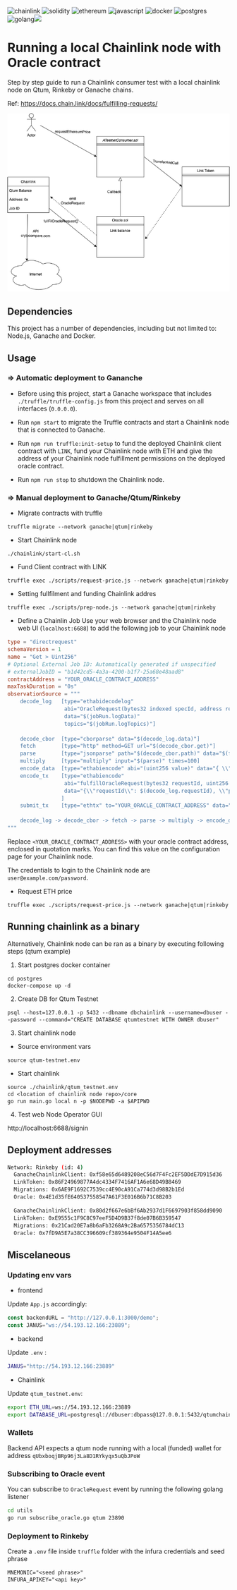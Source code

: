 ![chainlink](https://img.shields.io/badge/chainlink-375BD2?style=for-the-badge&logo=chainlink&logoColor=white) ![solidity](https://img.shields.io/badge/Solidity-e6e6e6?style=for-the-badge&logo=solidity&logoColor=black) ![ethereum](https://img.shields.io/badge/Ethereum-3C3C3D?style=for-the-badge&logo=Ethereum&logoColor=white)  ![javascript](https://img.shields.io/badge/JavaScript-323330?style=for-the-badge&logo=javascript&logoColor=F7DF1E) ![docker](https://img.shields.io/badge/Docker-2CA5E0?style=for-the-badge&logo=docker&logoColor=white) ![postgres](https://img.shields.io/badge/PostgreSQL-316192?style=for-the-badge&logo=postgresql&logoColor=white) ![golang](https://img.shields.io/badge/Go-00ADD8?style=for-the-badge&logo=go&logoColor=white)<img src="https://camo.githubusercontent.com/4485d17c3a177657700243cda0c3c8e78423102f11fbacbd9bb40d20cb1f0f27/68747470733a2f2f74727566666c6573756974652e636f6d2f696d672f74727566666c652d6c6f676f2d6461726b2e737667" height=70 />


# Running a local Chainlink node with Oracle contract

Step by step guide to run a Chainlink consumer test with a local chainlink node on Qtum, Rinkeby or Ganache chains.

Ref: https://docs.chain.link/docs/fulfilling-requests/

![chainlink poc](demo.png "chainlink-demo")


## Dependencies

This project has a number of dependencies, including but not limited to: Node.js, Ganache and Docker.

## Usage

### => Automatic deployment to Gananche

- Before using this project, start a Ganache workspace that includes `./truffle/truffle-config.js` from this project and serves
on all interfaces (`0.0.0.0`).

- Run `npm start` to migrate the Truffle contracts and start a Chainlink node that is connected to Ganache.

- Run `npm run truffle:init-setup` to fund the deployed Chainlink client contract with `LINK`, fund your Chainlink node
with ETH and give the address of your Chainlink node fulfillment permissions on the deployed oracle contract.

- Run `npm run stop` to shutdown the Chainlink node.

### => Manual deployment to Ganache/Qtum/Rinkeby

- Migrate contracts with truffle

```
truffle migrate --network ganache|qtum|rinkeby
```

- Start Chainlink node

```
./chainlink/start-cl.sh
```


- Fund Client contract with LINK

```
truffle exec ./scripts/request-price.js --network ganache|qtum|rinkeby
```

- Setting fullfilment and funding Chainlink addres
  
```
truffle exec ./scripts/prep-node.js --network ganache|qtum|rinkeby
```

-  Define a Chainlin Job
Use your web browser and the Chainlink node web UI (`localhost:6688`) to add the following job to your Chainlink node

```toml
type = "directrequest"
schemaVersion = 1
name = "Get > Uint256"
# Optional External Job ID: Automatically generated if unspecified
# externalJobID = "b1d42cd5-4a3a-4200-b1f7-25a68e48aad8"
contractAddress = "YOUR_ORACLE_CONTRACT_ADDRESS"
maxTaskDuration = "0s"
observationSource = """
    decode_log   [type="ethabidecodelog"
                  abi="OracleRequest(bytes32 indexed specId, address requester, bytes32 requestId, uint256 payment, address callbackAddr, bytes4 callbackFunctionId, uint256 cancelExpiration, uint256 dataVersion, bytes data)"
                  data="$(jobRun.logData)"
                  topics="$(jobRun.logTopics)"]

    decode_cbor  [type="cborparse" data="$(decode_log.data)"]
    fetch        [type="http" method=GET url="$(decode_cbor.get)"]
    parse        [type="jsonparse" path="$(decode_cbor.path)" data="$(fetch)"]
    multiply     [type="multiply" input="$(parse)" times=100]
    encode_data  [type="ethabiencode" abi="(uint256 value)" data="{ \\"value\\": $(multiply) }"]
    encode_tx    [type="ethabiencode"
                  abi="fulfillOracleRequest(bytes32 requestId, uint256 payment, address callbackAddress, bytes4 callbackFunctionId, uint256 expiration, bytes32 data)"
                  data="{\\"requestId\\": $(decode_log.requestId), \\"payment\\": $(decode_log.payment), \\"callbackAddress\\": $(decode_log.callbackAddr), \\"callbackFunctionId\\": $(decode_log.callbackFunctionId), \\"expiration\\": $(decode_log.cancelExpiration), \\"data\\": $(encode_data)}"
                 ]
    submit_tx    [type="ethtx" to="YOUR_ORACLE_CONTRACT_ADDRESS" data="$(encode_tx)"]

    decode_log -> decode_cbor -> fetch -> parse -> multiply -> encode_data -> encode_tx -> submit_tx
"""

```

Replace `<YOUR_ORACLE_CONTRACT_ADDRESS>` with your oracle contract address, enclosed in quotation marks. You can find
this value on the configuration page for your Chainlink node.

The credentials to login to the Chainlink node are `user@example.com/password`.

- Request ETH price

```
truffle exec ./scripts/request-price.js --network ganache|qtum|rinkeby
```

## Running chainlink as a binary

Alternatively, Chainlink node can be ran as a binary by executing following steps (qtum example)

1. Start postgres docker container
```
cd postgres
docker-compose up -d
```

2. Create DB for Qtum Testnet
  
```
psql --host=127.0.0.1 -p 5432 --dbname dbchainlink --username=dbuser --password --command="CREATE DATABASE qtumtestnet WITH OWNER dbuser"
```

3. Start chainlink node

- Source environment vars

```
source qtum-testnet.env
```

- Start chainlink

```
source ./chainlink/qtum_testnet.env
cd <location of chainlink node repo>/core
go run main.go local n -p $NODEPWD -a $APIPWD
```

4. Test web Node Operator GUI

http://localhost:6688/signin


## Deployment addresses

```bash
Network: Rinkeby (id: 4)
  GanacheChainlinkClient: 0xf58e65d6489208eC56d7F4Fc2EF5DDdE7D915d36
  LinkToken: 0x86F24969877A4dc4334F7416AF1A6e68D49B8469
  Migrations: 0x6AE9F1692C7539cc4E90cA91Ca774d3d98B2b1Ed
  Oracle: 0x4E1d35fE640537558547A61F3E016B6b71C8B203
```

```bash
  GanacheChainlinkClient: 0x80d2f667e6bBf6Ab2937d1F6697903f858dd9090
  LinkToken: 0xE9555c1F9C8C97eeF5D4D9B37f8de07B6B359547
  Migrations: 0x21Cad20E7a8b6aFb3268A9c2Ba6575356784dC13
  Oracle: 0x7fD9A5E7a38CC396609cf389364e9504F14A5ee6
```
## Miscelaneous



### Updating env vars

- frontend
  
Update `App.js` accordingly:

```javascript
const backendURL = "http://127.0.0.1:3000/demo";
const JANUS="ws://54.193.12.166:23889";
```

- backend

Update `.env` :

```bash
JANUS="http://54.193.12.166:23889"
```

- Chainlink

Update `qtum_testnet.env`:

```bash
export ETH_URL=ws://54.193.12.166:23889
export DATABASE_URL=postgresql://dbuser:dbpass@127.0.0.1:5432/qtumchainlinkdev?sslmode=disable
```

### Wallets

Backend API expects a qtum node running with a local (funded) wallet for address `qUbxboqjBRp96j3La8D1RYkyqx5uQbJPoW`

### Subscribing to Oracle event

You can subscribe to `OracleRequest` event by running the following golang listener

```bash
cd utils
go run subscribe_oracle.go qtum 23890
```

### Deployment to Rinkeby

Create a `.env` file inside `truffle` folder with the infura credentials and seed phrase

```
MNEMONIC="<seed phrase>"
INFURA_APIKEY="<api key>"
```
